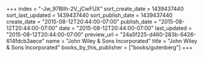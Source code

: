 +++
index = "-Jw_97BIlh-2V_jCwFUX"
sort_create_date = 1439437440
sort_last_updated = 1439437440
sort_publish_date = 1439437440
create_date = "2015-08-12T20:44:00-07:00"
publish_date = "2015-08-12T20:44:00-07:00"
date = "2015-08-12T20:44:00-07:00"
last_updated = "2015-08-12T20:44:00-07:00"
preview_url = "24a5f225-d460-283b-6426-614fdcb3aece"
name = "John Wiley & Sons Incorporated"
title = "John Wiley & Sons Incorporated"
books_by_this_publisher = ["books/gutenberg"]
+++

